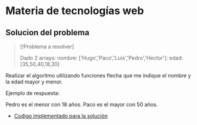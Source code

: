 # Materia de tecnologías web
## Solucion del problema

>[!Problema a resolver]
>
>Dado 2 arrays:
nombre: ['Hugo','Paco','Luis','Pedro','Hector']:
edad: [35,50,40,18,30]

Realizar el algoritmo utilizando funciones flecha que me indique el nombre y la edad mayor y menor.

Ejemplo de respuesta:

Pedro es el menor con 18 años.
Paco es el mayor con 50 años.

* [Codigo implementado para la solución](https://nodejs.org/es/)
